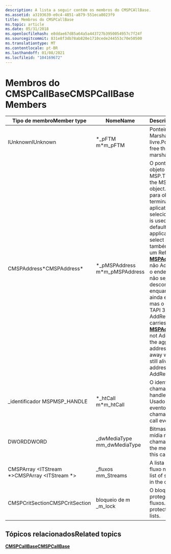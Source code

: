 ```yaml
---
description: A lista a seguir contém os membros do CMSPCAllBase.
ms.assetid: a3193639-e0c4-4851-a879-551eca8023f9
title: Membros do CMSPCallBase
ms.topic: article
ms.date: 05/31/2018
ms.openlocfilehash: e8ddae67d85a64a5a443727b3950054957c7f24f
ms.sourcegitcommit: 831e8f3db78ab820e1710cede244553c70e50500
ms.translationtype: MT
ms.contentlocale: pt-BR
ms.lasthandoff: 01/08/2021
ms.locfileid: "104169672"
---
```

# <a name="cmspcallbase-members"></a><span data-ttu-id="b0d7c-103">Membros do CMSPCallBase</span><span class="sxs-lookup"><span data-stu-id="b0d7c-103">CMSPCallBase Members</span></span>



| <span data-ttu-id="b0d7c-104">Tipo de membro</span><span class="sxs-lookup"><span data-stu-id="b0d7c-104">Member type</span></span>                   | <span data-ttu-id="b0d7c-105">Nome</span><span class="sxs-lookup"><span data-stu-id="b0d7c-105">Name</span></span>             | <span data-ttu-id="b0d7c-106">Descrição</span><span class="sxs-lookup"><span data-stu-id="b0d7c-106">Description</span></span>                                                                                                                                                                                                                                                                                                                                       |
|-------------------------------|------------------|---------------------------------------------------------------------------------------------------------------------------------------------------------------------------------------------------------------------------------------------------------------------------------------------------------------------------------------------------|
| <span data-ttu-id="b0d7c-107">IUnknown</span><span class="sxs-lookup"><span data-stu-id="b0d7c-107">IUnknown</span></span>                      | <span data-ttu-id="b0d7c-108">\*\_pFTM m</span><span class="sxs-lookup"><span data-stu-id="b0d7c-108">\*m\_pFTM</span></span>        | <span data-ttu-id="b0d7c-109">Ponteiro para o Marshaller com thread livre.</span><span class="sxs-lookup"><span data-stu-id="b0d7c-109">Pointer to the free threaded marshaller.</span></span>                                                                                                                                                                                                                                                                                                          |
| <span data-ttu-id="b0d7c-110">CMSPAddress\*</span><span class="sxs-lookup"><span data-stu-id="b0d7c-110">CMSPAddress\*</span></span>                 | <span data-ttu-id="b0d7c-111">\*\_pMSPAddress m</span><span class="sxs-lookup"><span data-stu-id="b0d7c-111">\*m\_pMSPAddress</span></span> | <span data-ttu-id="b0d7c-112">O ponteiro para o objeto de endereço MSP.</span><span class="sxs-lookup"><span data-stu-id="b0d7c-112">The pointer to the MSP address object.</span></span> <span data-ttu-id="b0d7c-113">Ele será usado para obter os terminais padrão se o aplicativo não selecionar nenhum.</span><span class="sxs-lookup"><span data-stu-id="b0d7c-113">It is used to get the default terminals if the application doesn't select any.</span></span> <span data-ttu-id="b0d7c-114">Ele também transporta um Refcount (via [**MSPAddressAddRef**](/windows/desktop/api/Mspaddr/nf-mspaddr-cmspaddress-mspaddressaddref), não AddRef) para que o endereço agregado não seja descontinuado enquanto a chamada ainda estiver ativa, mas o endereço da TAPI 3 não é AddRef'ed.</span><span class="sxs-lookup"><span data-stu-id="b0d7c-114">It also carries a refcount (via [**MSPAddressAddRef**](/windows/desktop/api/Mspaddr/nf-mspaddr-cmspaddress-mspaddressaddref), not AddRef) so that the aggregated address will not go away while the call is still alive, but TAPI 3's address is not AddRef'ed.</span></span> |
| <span data-ttu-id="b0d7c-115">\_identificador MSP</span><span class="sxs-lookup"><span data-stu-id="b0d7c-115">MSP\_HANDLE</span></span>                   | <span data-ttu-id="b0d7c-116">\*\_htCall m</span><span class="sxs-lookup"><span data-stu-id="b0d7c-116">\*m\_htCall</span></span>      | <span data-ttu-id="b0d7c-117">O identificador para chamar TAPI3's.</span><span class="sxs-lookup"><span data-stu-id="b0d7c-117">The handle to TAPI3's call.</span></span> <span data-ttu-id="b0d7c-118">Usado para acionar eventos de chamada.</span><span class="sxs-lookup"><span data-stu-id="b0d7c-118">Used to fire call events.</span></span>                                                                                                                                                                                                                                                                                             |
| <span data-ttu-id="b0d7c-119">DWORD</span><span class="sxs-lookup"><span data-stu-id="b0d7c-119">DWORD</span></span>                         | <span data-ttu-id="b0d7c-120">\_dwMediaType m</span><span class="sxs-lookup"><span data-stu-id="b0d7c-120">m\_dwMediaType</span></span>   | <span data-ttu-id="b0d7c-121">Bitmask dos tipos de mídia nesta chamada.</span><span class="sxs-lookup"><span data-stu-id="b0d7c-121">Bitmask of the media types on this call.</span></span>                                                                                                                                                                                                                                                                                                          |
| <span data-ttu-id="b0d7c-122">CMSPArray <ITStream \*></span><span class="sxs-lookup"><span data-stu-id="b0d7c-122">CMSPArray <ITStream \*></span></span> | <span data-ttu-id="b0d7c-123">\_fluxos m</span><span class="sxs-lookup"><span data-stu-id="b0d7c-123">m\_Streams</span></span>       | <span data-ttu-id="b0d7c-124">A lista de objetos de fluxo na chamada.</span><span class="sxs-lookup"><span data-stu-id="b0d7c-124">The list of stream objects in the call.</span></span>                                                                                                                                                                                                                                                                                                           |
| <span data-ttu-id="b0d7c-125">CMSPCritSection</span><span class="sxs-lookup"><span data-stu-id="b0d7c-125">CMSPCritSection</span></span>               | <span data-ttu-id="b0d7c-126">bloqueio de m \_</span><span class="sxs-lookup"><span data-stu-id="b0d7c-126">m\_lock</span></span>          | <span data-ttu-id="b0d7c-127">O bloqueio que protege as listas de fluxos.</span><span class="sxs-lookup"><span data-stu-id="b0d7c-127">The lock that protects the stream lists.</span></span>                                                                                                                                                                                                                                                                                                          |



 

## <a name="related-topics"></a><span data-ttu-id="b0d7c-128">Tópicos relacionados</span><span class="sxs-lookup"><span data-stu-id="b0d7c-128">Related topics</span></span>

<dl> <dt>

[<span data-ttu-id="b0d7c-129">**CMSPCallBase**</span><span class="sxs-lookup"><span data-stu-id="b0d7c-129">**CMSPCallBase**</span></span>](/windows/desktop/api/Mspcall/nl-mspcall-cmspcallbase)
</dt> </dl>

 

 




